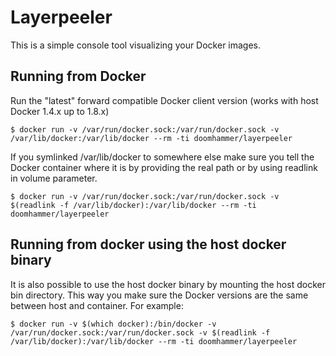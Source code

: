 # Layerpeeler

This is a simple console tool visualizing your Docker images.

## Running from Docker
Run the "latest" forward compatible Docker client version (works with host Docker 1.4.x up to 1.8.x)
```
$ docker run -v /var/run/docker.sock:/var/run/docker.sock -v /var/lib/docker:/var/lib/docker --rm -ti doomhammer/layerpeeler
```

If you symlinked /var/lib/docker to somewhere else make sure you tell the Docker container where it is by providing the real path or by using readlink in volume parameter.
```
$ docker run -v /var/run/docker.sock:/var/run/docker.sock -v $(readlink -f /var/lib/docker):/var/lib/docker --rm -ti doomhammer/layerpeeler
```

## Running from docker using the host docker binary
It is also possible to use the host docker binary by mounting the host docker bin directory. This way you make sure the Docker versions are the same between host and container. For example:
```
$ docker run -v $(which docker):/bin/docker -v /var/run/docker.sock:/var/run/docker.sock -v $(readlink -f /var/lib/docker):/var/lib/docker --rm -ti doomhammer/layerpeeler
```
